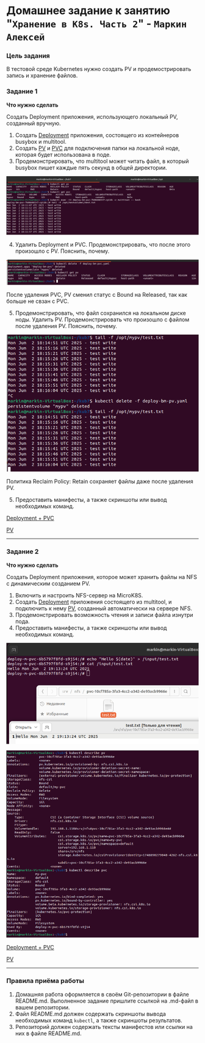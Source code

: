 # Домашнее задание к занятию "`Хранение в K8s. Часть 2`" - `Маркин Алексей`

### Цель задания

В тестовой среде Kubernetes нужно создать PV и продемострировать запись и хранение файлов.

### Задание 1

**Что нужно сделать**

Создать Deployment приложения, использующего локальный PV, созданный вручную.

1. Создать [Deployment](https://github.com/Markin-AI/kub-7/blob/main/deploy-bm-pvc.yaml) приложения, состоящего из контейнеров busybox и multitool.
2. Создать [PV](https://github.com/Markin-AI/kub-7/blob/main/bm-pv.yaml) и [PVC](https://github.com/Markin-AI/kub-7/blob/main/deploy-bm-pvc.yaml) для подключения папки на локальной ноде, которая будет использована в поде.
3. Продемонстрировать, что multitool может читать файл, в который busybox пишет каждые пять секунд в общей директории.

![1](https://github.com/Markin-AI/kub-7/blob/main/img/1.png)
 
4. Удалить Deployment и PVC. Продемонстрировать, что после этого произошло с PV. Пояснить, почему.

![2](https://github.com/Markin-AI/kub-7/blob/main/img/2.png)

После удаления PVC, PV сменил статус с Bound на Released, так как больше не свзан с PVC.

5. Продемонстрировать, что файл сохранился на локальном диске ноды. Удалить PV.  Продемонстрировать что произошло с файлом после удаления PV. Пояснить, почему.


![3](https://github.com/Markin-AI/kub-7/blob/main/img/3.png)

Политика Reclaim Policy: Retain сохраняет файлы даже после удаления PV.

5. Предоставить манифесты, а также скриншоты или вывод необходимых команд.

[Deployment + PVC](https://github.com/Markin-AI/kub-7/blob/main/deploy-bm-pvc.yaml)

[PV](https://github.com/Markin-AI/kub-7/blob/main/bm-pv.yaml)

------

### Задание 2

**Что нужно сделать**

Создать Deployment приложения, которое может хранить файлы на NFS с динамическим созданием PV.

1. Включить и настроить NFS-сервер на MicroK8S.
2. Создать [Deployment](https://github.com/Markin-AI/kub-7/blob/main/deploy-m-pvc.yaml) приложения состоящего из multitool, и подключить к нему [PV](https://github.com/Markin-AI/kub-7/blob/main/pv-nfs.yaml), созданный автоматически на сервере NFS.
3. Продемонстрировать возможность чтения и записи файла изнутри пода. 
4. Предоставить манифесты, а также скриншоты или вывод необходимых команд.

![4](https://github.com/Markin-AI/kub-7/blob/main/img/4.png)

![5](https://github.com/Markin-AI/kub-7/blob/main/img/5.png)

[Deployment + PVC](https://github.com/Markin-AI/kub-7/blob/main/deploy-m-pvc.yaml)

[PV](https://github.com/Markin-AI/kub-7/blob/main/pv-nfs.yaml)

------

### Правила приёма работы

1. Домашняя работа оформляется в своём Git-репозитории в файле README.md. Выполненное задание пришлите ссылкой на .md-файл в вашем репозитории.
2. Файл README.md должен содержать скриншоты вывода необходимых команд `kubectl`, а также скриншоты результатов.
3. Репозиторий должен содержать тексты манифестов или ссылки на них в файле README.md.